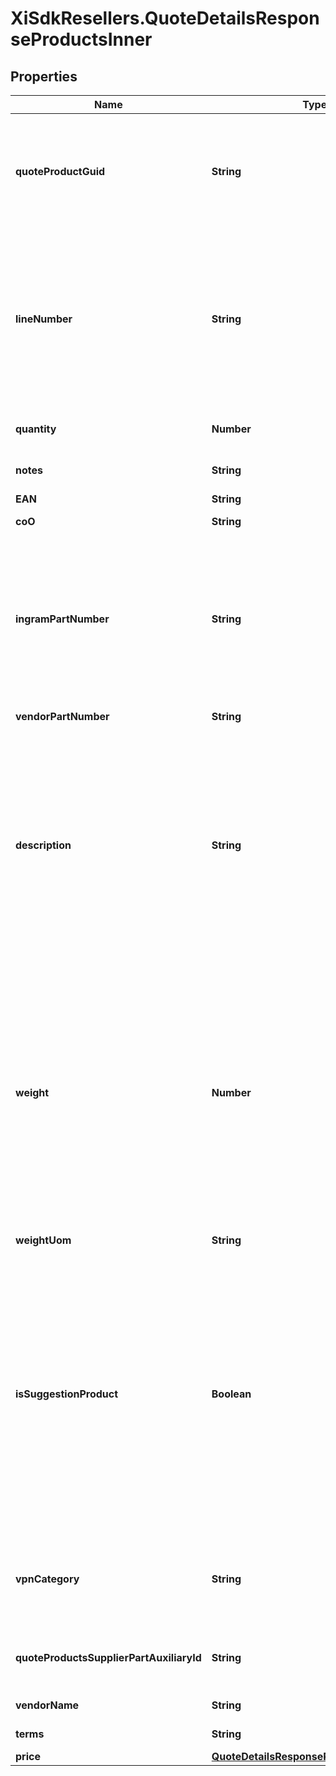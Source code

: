 # XiSdkResellers.QuoteDetailsResponseProductsInner

## Properties

Name | Type | Description | Notes
------------ | ------------- | ------------- | -------------
**quoteProductGuid** | **String** | Quote Product GUID  is the primary quote key in Ingram Micro&#39;s CRM - needed to retrieve quote details. | [optional] 
**lineNumber** | **String** | Line number which the product will appear in the quote.  Line number is manditory when unique configurations are included in a quote and mainting the item line order is required. | [optional] 
**quantity** | **Number** | Quantity of product line item quoted. | [optional] 
**notes** | **String** | Product line item comments. | [optional] 
**EAN** | **String** | EANUPC | [optional] 
**coO** | **String** | Country of Origin. | [optional] 
**ingramPartNumber** | **String** | Ingram Micro SKU (stock keeping unit). An identification, usually alphanumeric, of a particular product that allows it to be tracked for inventory purposes | [optional] 
**vendorPartNumber** | **String** | Vendor Part Number | [optional] 
**description** | **String** | Product description.  Note - The quote view api returns only the product short description as maintained in Ingram Micro&#39;s crm system.  For long descriptions, please refer to alternative information sources. | [optional] 
**weight** | **Number** | Weight is provided based on country standard.  For countries following Imperial standards - weight is presented as pounds with decimal.  In countries following metric standards, weight is provided as kilograms with decimal. | [optional] 
**weightUom** | **String** | Unit of measure | [optional] 
**isSuggestionProduct** | **Boolean** | Flag to indicate if a product line item is a suggested product.  The suggested product is provided in addition to the requested quoted products and a suggested option.  Suggested products are grouped together for subtotal and total calculations. | [optional] 
**vpnCategory** | **String** | Vendor product category specific to Cisco. HWDW (hardware) or service. | [optional] 
**quoteProductsSupplierPartAuxiliaryId** | **String** | Vendor product configuration ID specific to Cisco. | [optional] 
**vendorName** | **String** | Vendor name of the product | [optional] 
**terms** | **String** | Terms of the quote | [optional] 
**price** | [**QuoteDetailsResponseProductsInnerPrice**](QuoteDetailsResponseProductsInnerPrice.md) |  | [optional] 



